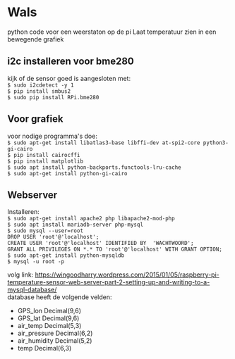 # Wals
python code voor een weerstaton op de pi
Laat temperatuur zien in een bewegende grafiek

## i2c installeren voor bme280

kijk of de sensor goed is aangesloten met:  
`$ sudo i2cdetect -y 1`  
`$ pip install smbus2`  
`$ sudo pip install RPi.bme280`  


## Voor grafiek

voor nodige programma's doe:  
`$ sudo apt-get install libatlas3-base libffi-dev at-spi2-core python3-gi-cairo`  
`$ pip install cairocffi`  
`$ pip install matplotlib`  
`$ sudo apt install python-backports.functools-lru-cache`  
`$ sudo apt-get install python-gi-cairo`

## Webserver

Installeren:  
`$ sudo apt-get install apache2 php libapache2-mod-php`  
`$ sudo apt install mariadb-server php-mysql`  
`$ sudo mysql --user=root`  
`DROP USER 'root'@'localhost';`  
`CREATE USER 'root'@'localhost' IDENTIFIED BY  'WACHTWOORD';`  
`GRANT ALL PRIVILEGES ON *.* TO 'root'@'localhost' WITH GRANT OPTION;`  
`$ sudo apt-get install python-mysqldb`  
`$ mysql -u root -p`  

volg link: https://wingoodharry.wordpress.com/2015/01/05/raspberry-pi-temperature-sensor-web-server-part-2-setting-up-and-writing-to-a-mysql-database/  
database heeft de volgende velden:  
* GPS_lon Decimal(9,6)
* GPS_lat Decimal(9,6)
* air_temp Decimal(5,3)
* air_pressure Decimal(6,2)
* air_humidity Decimal(5,2)
* temp Decimal(6,3)
